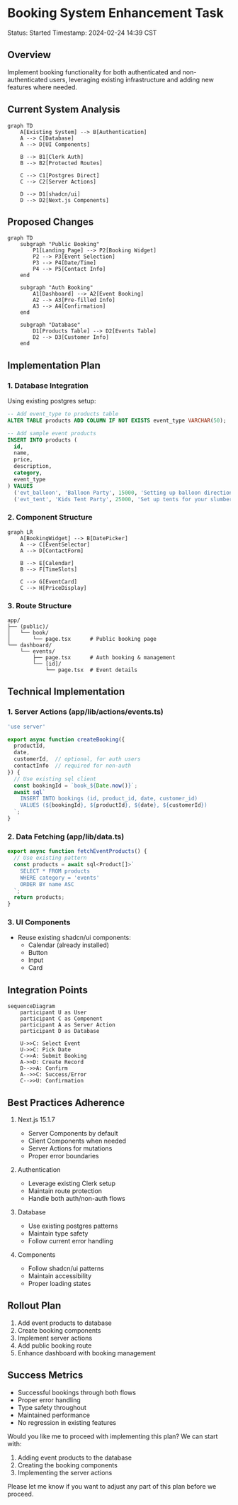 # Booking System Enhancement Task
Status: Started
Timestamp: 2024-02-24 14:39 CST

## Overview
Implement booking functionality for both authenticated and non-authenticated users, leveraging existing infrastructure and adding new features where needed.

## Current System Analysis

```mermaid
graph TD
    A[Existing System] --> B[Authentication]
    A --> C[Database]
    A --> D[UI Components]
    
    B --> B1[Clerk Auth]
    B --> B2[Protected Routes]
    
    C --> C1[Postgres Direct]
    C --> C2[Server Actions]
    
    D --> D1[shadcn/ui]
    D --> D2[Next.js Components]
```

## Proposed Changes

```mermaid
graph TD
    subgraph "Public Booking"
        P1[Landing Page] --> P2[Booking Widget]
        P2 --> P3[Event Selection]
        P3 --> P4[Date/Time]
        P4 --> P5[Contact Info]
    end
    
    subgraph "Auth Booking"
        A1[Dashboard] --> A2[Event Booking]
        A2 --> A3[Pre-filled Info]
        A3 --> A4[Confirmation]
    end
    
    subgraph "Database"
        D1[Products Table] --> D2[Events Table]
        D2 --> D3[Customer Info]
    end
```

## Implementation Plan

### 1. Database Integration
Using existing postgres setup:
```sql
-- Add event_type to products table
ALTER TABLE products ADD COLUMN IF NOT EXISTS event_type VARCHAR(50);

-- Add sample event products
INSERT INTO products (
  id, 
  name, 
  price, 
  description, 
  category,
  event_type
) VALUES 
  ('evt_balloon', 'Balloon Party', 15000, 'Setting up balloon directions', 'events', 'party'),
  ('evt_tent', 'Kids Tent Party', 25000, 'Set up tents for your slumber party / birthday party', 'events', 'party');
```

### 2. Component Structure
```mermaid
graph LR
    A[BookingWidget] --> B[DatePicker]
    A --> C[EventSelector]
    A --> D[ContactForm]
    
    B --> E[Calendar]
    B --> F[TimeSlots]
    
    C --> G[EventCard]
    C --> H[PriceDisplay]
```

### 3. Route Structure
```
app/
├── (public)/
│   └── book/
│       └── page.tsx      # Public booking page
└── dashboard/
    └── events/
        ├── page.tsx      # Auth booking & management
        └── [id]/
            └── page.tsx  # Event details
```

## Technical Implementation

### 1. Server Actions (app/lib/actions/events.ts)
```typescript
'use server'

export async function createBooking({
  productId,
  date,
  customerId,  // optional, for auth users
  contactInfo  // required for non-auth
}) {
  // Use existing sql client
  const bookingId = `book_${Date.now()}`;
  await sql`
    INSERT INTO bookings (id, product_id, date, customer_id)
    VALUES (${bookingId}, ${productId}, ${date}, ${customerId})
  `;
}
```

### 2. Data Fetching (app/lib/data.ts)
```typescript
export async function fetchEventProducts() {
  // Use existing pattern
  const products = await sql<Product[]>`
    SELECT * FROM products 
    WHERE category = 'events'
    ORDER BY name ASC
  `;
  return products;
}
```

### 3. UI Components
- Reuse existing shadcn/ui components:
  - Calendar (already installed)
  - Button
  - Input
  - Card

## Integration Points

```mermaid
sequenceDiagram
    participant U as User
    participant C as Component
    participant A as Server Action
    participant D as Database
    
    U->>C: Select Event
    U->>C: Pick Date
    C->>A: Submit Booking
    A->>D: Create Record
    D-->>A: Confirm
    A-->>C: Success/Error
    C-->>U: Confirmation
```

## Best Practices Adherence
1. Next.js 15.1.7
   - Server Components by default
   - Client Components when needed
   - Server Actions for mutations
   - Proper error boundaries

2. Authentication
   - Leverage existing Clerk setup
   - Maintain route protection
   - Handle both auth/non-auth flows

3. Database
   - Use existing postgres patterns
   - Maintain type safety
   - Follow current error handling

4. Components
   - Follow shadcn/ui patterns
   - Maintain accessibility
   - Proper loading states

## Rollout Plan
1. Add event products to database
2. Create booking components
3. Implement server actions
4. Add public booking route
5. Enhance dashboard with booking management

## Success Metrics
- Successful bookings through both flows
- Proper error handling
- Type safety throughout
- Maintained performance
- No regression in existing features

Would you like me to proceed with implementing this plan? We can start with:
1. Adding event products to the database
2. Creating the booking components
3. Implementing the server actions

Please let me know if you want to adjust any part of this plan before we proceed.
